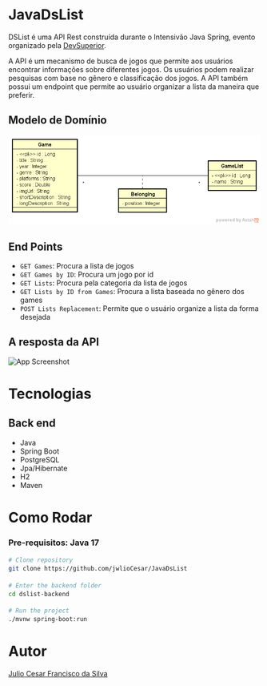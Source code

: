 # JavaDsList

DSList é uma API Rest construída durante o Intensivão Java Spring, evento organizado pela [DevSuperior](https://devsuperior.com "Site da DevSuperior").

A API é um mecanismo de busca de jogos que permite aos usuários encontrar informações sobre diferentes jogos. Os usuários podem realizar pesquisas com base no gênero e classificação dos jogos. A API também possui um endpoint que permite ao usuário organizar a lista da maneira que preferir.

## Modelo de Domínio

![App Screenshot](https://raw.githubusercontent.com/devsuperior/java-spring-dslist/main/resources/dslist-model.png)

## End Points
- `GET Games`: Procura a lista de jogos
- `GET Games by ID`: Procura um jogo por id
- `GET Lists`: Procura pela categoria da lista de jogos
- `GET Lists by ID from Games`: Procura a lista baseada no gênero dos games
- `POST Lists Replacement`: Permite que o usuário organize a lista da forma desejada


## A resposta da API
![App Screenshot](https://github.com/matheusgmello/dslist-backend/blob/ea73c3a2f73d0ed3a3dc308fa81e5f8bfeee4179/assets/retorno%20api%20end%20point.png)

# Tecnologias

## Back end
- Java
- Spring Boot
- PostgreSQL
- Jpa/Hibernate
- H2
- Maven
  
# Como Rodar
### Pre-requisitos: Java 17

```bash
# Clone repository
git clone https://github.com/jwlioCesar/JavaDsList

# Enter the backend folder
cd dslist-backend

# Run the project
./mvnw spring-boot:run
```

# Autor
[Julio Cesar Francisco da Silva](https://www.linkedin.com/in/juliocesa/)
